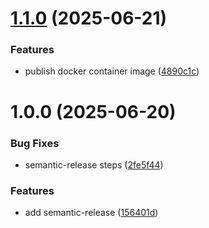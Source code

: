 # [1.1.0](https://github.com/mtanida/semantic-versioning-test/compare/v1.0.0...v1.1.0) (2025-06-21)


### Features

* publish docker container image ([4890c1c](https://github.com/mtanida/semantic-versioning-test/commit/4890c1cf02f84d80c1608e9ed3ba88c588e7bf32))

# 1.0.0 (2025-06-20)


### Bug Fixes

* semantic-release steps ([2fe5f44](https://github.com/mtanida/semantic-versioning-test/commit/2fe5f4480cf50dfb8b9eec73ecc96d8c1c872824))


### Features

* add semantic-release ([156401d](https://github.com/mtanida/semantic-versioning-test/commit/156401d3d65071f8e5ef1ae53ec230afb170da1f))
